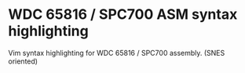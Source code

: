 # WDC 65816 / SPC700 ASM syntax highlighting

Vim syntax highlighting for WDC 65816 / SPC700 assembly. (SNES oriented)
